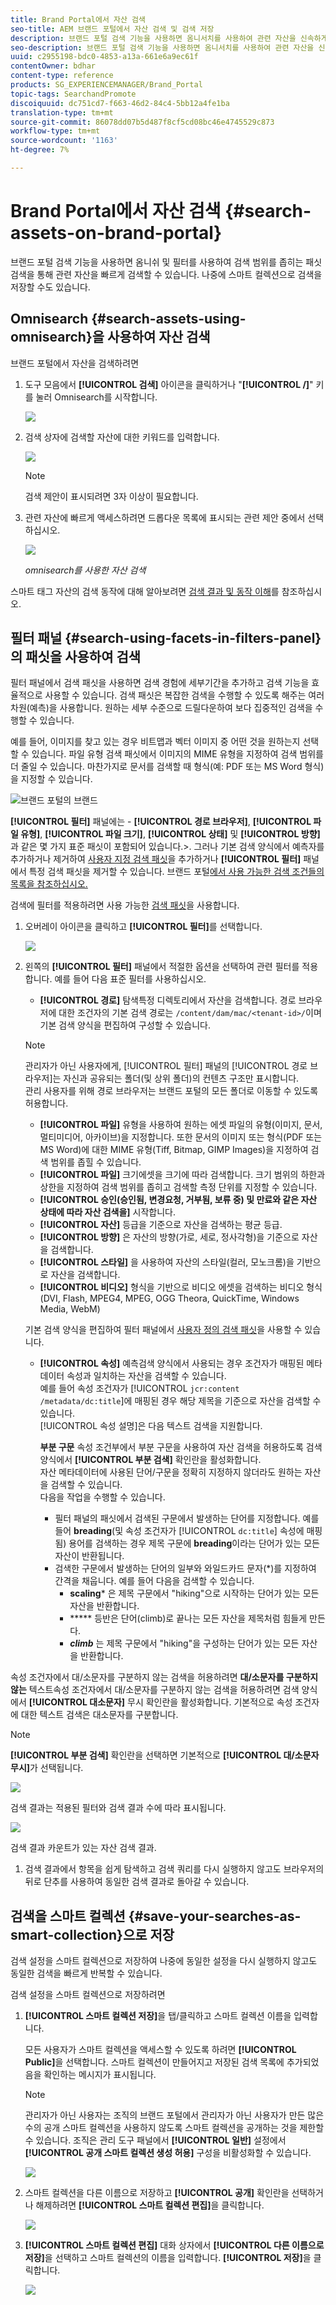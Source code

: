```yaml
---
title: Brand Portal에서 자산 검색
seo-title: AEM 브랜드 포털에서 자산 검색 및 검색 저장
description: 브랜드 포털 검색 기능을 사용하면 옴니서치를 사용하여 관련 자산을 신속하게 검색할 수 있고 검색 필터를 통해 검색 범위를 좁힐 수 있습니다. 나중에 스마트 컬렉션으로 검색을 저장할 수 있습니다.
seo-description: 브랜드 포털 검색 기능을 사용하면 옴니서치를 사용하여 관련 자산을 신속하게 검색할 수 있고 검색 필터를 통해 검색 범위를 좁힐 수 있습니다. 나중에 스마트 컬렉션으로 검색을 저장할 수 있습니다.
uuid: c2955198-bdc0-4853-a13a-661e6a9ec61f
contentOwner: bdhar
content-type: reference
products: SG_EXPERIENCEMANAGER/Brand_Portal
topic-tags: SearchandPromote
discoiquuid: dc751cd7-f663-46d2-84c4-5bb12a4fe1ba
translation-type: tm+mt
source-git-commit: 86078dd07b5d487f8cf5cd08bc46e4745529c873
workflow-type: tm+mt
source-wordcount: '1163'
ht-degree: 7%

---
```



# Brand Portal에서 자산 검색 {#search-assets-on-brand-portal}

브랜드 포털 검색 기능을 사용하면 옴니쉬 및 필터를 사용하여 검색 범위를 좁히는 패싯 검색을 통해 관련 자산을 빠르게 검색할 수 있습니다. 나중에 스마트 컬렉션으로 검색을 저장할 수도 있습니다.

## Omnisearch {#search-assets-using-omnisearch}을 사용하여 자산 검색

브랜드 포털에서 자산을 검색하려면

1. 도구 모음에서 **[!UICONTROL 검색]** 아이콘을 클릭하거나 &quot;**[!UICONTROL /]**&quot; 키를 눌러 Omnisearch를 시작합니다.

   ![](assets/omnisearchicon-1.png)

1. 검색 상자에 검색할 자산에 대한 키워드를 입력합니다.

   ![](assets/omnisearch.png)

   >[!NOTE]
   >
   >검색 제안이 표시되려면 3자 이상이 필요합니다.

1. 관련 자산에 빠르게 액세스하려면 드롭다운 목록에 표시되는 관련 제안 중에서 선택하십시오.

   ![](assets/assets-search-result.png)

   *omnisearch를 사용한 자산 검색*

스마트 태그 자산의 검색 동작에 대해 알아보려면 [검색 결과 및 동작 이해](https://helpx.adobe.com/experience-manager/6-5/assets/using/search-assets.html)를 참조하십시오.

## 필터 패널 {#search-using-facets-in-filters-panel}의 패싯을 사용하여 검색

필터 패널에서 검색 패싯을 사용하면 검색 경험에 세부기간을 추가하고 검색 기능을 효율적으로 사용할 수 있습니다. 검색 패싯은 복잡한 검색을 수행할 수 있도록 해주는 여러 차원(예측)을 사용합니다. 원하는 세부 수준으로 드릴다운하여 보다 집중적인 검색을 수행할 수 있습니다.

예를 들어, 이미지를 찾고 있는 경우 비트맵과 벡터 이미지 중 어떤 것을 원하는지 선택할 수 있습니다. 파일 유형 검색 패싯에서 이미지의 MIME 유형을 지정하여 검색 범위를 더 줄일 수 있습니다. 마찬가지로 문서를 검색할 때 형식(예: PDF 또는 MS Word 형식)을 지정할 수 있습니다.<br />

![브랜드 포털의 브랜드 ](assets/file-type-search.png "포털 필터 패널의 필터 패널")

**[!UICONTROL 필터]** 패널에는 - **[!UICONTROL 경로 브라우저]**, **[!UICONTROL 파일 유형]**, **[!UICONTROL 파일 크기]**, **[!UICONTROL 상태]** 및 **[!UICONTROL 방향]**&#x200B;과 같은 몇 가지 표준 패싯이 포함되어 있습니다.>. 그러나 기본 검색 양식에서 예측자를 추가하거나 제거하여 [사용자 지정 검색 패싯](../using/brand-portal-search-facets.md)을 추가하거나 **[!UICONTROL 필터]** 패널에서 특정 검색 패싯을 제거할 수 있습니다. 브랜드 포털[에서 사용 가능한 검색 조건들의 목록을 참조하십시오.](../using/brand-portal-search-facets.md#list-of-search-predicates)

검색에 필터를 적용하려면 사용 가능한 [검색 패싯](../using/brand-portal-search-facets.md)을 사용합니다.

1. 오버레이 아이콘을 클릭하고 **[!UICONTROL 필터]**&#x200B;를 선택합니다.

   ![](assets/selectorrail.png)

1. 왼쪽의 **[!UICONTROL 필터]** 패널에서 적절한 옵션을 선택하여 관련 필터를 적용합니다.
예를 들어 다음 표준 필터를 사용하십시오.

   * **[!UICONTROL 경로]** 탐색특정 디렉토리에서 자산을 검색합니다. 경로 브라우저에 대한 조건자의 기본 검색 경로는 `/content/dam/mac/<tenant-id>/`이며 기본 검색 양식을 편집하여 구성할 수 있습니다.
   >[!NOTE]
   >
   >관리자가 아닌 사용자에게, [!UICONTROL 필터] 패널의 [!UICONTROL 경로 브라우저]는 자신과 공유되는 폴더(및 상위 폴더)의 컨텐츠 구조만 표시합니다.\
   >관리 사용자를 위해 경로 브라우저는 브랜드 포털의 모든 폴더로 이동할 수 있도록 허용합니다.

   * **[!UICONTROL 파일]** 유형을 사용하여 원하는 에셋 파일의 유형(이미지, 문서, 멀티미디어, 아카이브)을 지정합니다. 또한 문서의 이미지 또는 형식(PDF 또는 MS Word)에 대한 MIME 유형(Tiff, Bitmap, GIMP Images)을 지정하여 검색 범위를 좁힐 수 있습니다.
   * **[!UICONTROL 파일]** 크기에셋을 크기에 따라 검색합니다. 크기 범위의 하한과 상한을 지정하여 검색 범위를 좁히고 검색할 측정 단위를 지정할 수 있습니다.
   * **[!UICONTROL 승인(승인됨, 변경요청, 거부됨, 보류 중) 및 만료와 같은 자산 상태에 따라 자산 검색을]** 시작합니다.
   * **[!UICONTROL 자산]** 등급을 기준으로 자산을 검색하는 평균 등급.
   * **[!UICONTROL 방향]** 은 자산의 방향(가로, 세로, 정사각형)을 기준으로 자산을 검색합니다.
   * **[!UICONTROL 스타일]** 을 사용하여 자산의 스타일(컬러, 모노크롬)을 기반으로 자산을 검색합니다.
   * **[!UICONTROL 비디오]** 형식을 기반으로 비디오 에셋을 검색하는 비디오 형식(DVI, Flash, MPEG4, MPEG, OGG Theora, QuickTime, Windows Media, WebM)

   기본 검색 양식을 편집하여 필터 패널에서 [사용자 정의 검색 패싯](../using/brand-portal-search-facets.md)을 사용할 수 있습니다.

   * **[!UICONTROL 속성]** 예측검색 양식에서 사용되는 경우 조건자가 매핑된 메타데이터 속성과 일치하는 자산을 검색할 수 있습니다.\
      예를 들어 속성 조건자가 [!UICONTROL `jcr:content /metadata/dc:title`]에 매핑된 경우 해당 제목을 기준으로 자산을 검색할 수 있습니다.\
      [!UICONTROL 속성 설명]은 다음 텍스트 검색을 지원합니다.

      **부분 구문**
속성 조건부에서 부분 구문을 사용하여 자산 검색을 허용하도록 검색 양식에서 **[!UICONTROL 부분 검색]** 확인란을 활성화합니다.\
      자산 메타데이터에 사용된 단어/구문을 정확히 지정하지 않더라도 원하는 자산을 검색할 수 있습니다.\
      다음을 작업을 수행할 수 있습니다.
      * 필터 패널의 패싯에서 검색된 구문에서 발생하는 단어를 지정합니다. 예를 들어 **breading**(및 속성 조건자가 [!UICONTROL `dc:title`] 속성에 매핑됨) 용어를 검색하는 경우 제목 구문에 **breading**&#x200B;이라는 단어가 있는 모든 자산이 반환됩니다.
      * 검색한 구문에서 발생하는 단어의 일부와 와일드카드 문자(*)를 지정하여 간격을 채웁니다.
예를 들어 다음을 검색할 수 있습니다.
         * **scaling*** 은 제목 구문에서 &quot;hiking&quot;으로 시작하는 단어가 있는 모든 자산을 반환합니다.
         * ***** 등반은 단어(climb)로 끝나는 모든 자산을 제목처럼 힘들게 만든다.
         * ***climb*** 는 제목 구문에서 &quot;hiking&quot;을 구성하는 단어가 있는 모든 자산을 반환합니다.

속성 조건자에서 대/소문자를 구분하지 않는 검색을 허용하려면       **대/소문자를 구분하지 않는**
텍스트속성 조건자에서 대/소문자를 구분하지 않는 검색을 허용하려면 검색 양식에서  **[!UICONTROL 대소문자]** 무시 확인란을 활성화합니다. 기본적으로 속성 조건자에 대한 텍스트 검색은 대소문자를 구분합니다.
   >[!NOTE]
   >
   >**[!UICONTROL 부분 검색]** 확인란을 선택하면 기본적으로 **[!UICONTROL 대/소문자 무시]**&#x200B;가 선택됩니다.

   ![](assets/wildcard-prop-1.png)

   검색 결과는 적용된 필터와 검색 결과 수에 따라 표시됩니다.

   ![](assets/omnisearch-with-filters.png)

   검색 결과 카운트가 있는 자산 검색 결과.

1. 검색 결과에서 항목을 쉽게 탐색하고 검색 쿼리를 다시 실행하지 않고도 브라우저의 뒤로 단추를 사용하여 동일한 검색 결과로 돌아갈 수 있습니다.

## 검색을 스마트 컬렉션 {#save-your-searches-as-smart-collection}으로 저장

검색 설정을 스마트 컬렉션으로 저장하여 나중에 동일한 설정을 다시 실행하지 않고도 동일한 검색을 빠르게 반복할 수 있습니다.

검색 설정을 스마트 컬렉션으로 저장하려면

1. **[!UICONTROL 스마트 컬렉션 저장]**&#x200B;을 탭/클릭하고 스마트 컬렉션 이름을 입력합니다.

   모든 사용자가 스마트 컬렉션을 액세스할 수 있도록 하려면 **[!UICONTROL Public]**&#x200B;을 선택합니다. 스마트 컬렉션이 만들어지고 저장된 검색 목록에 추가되었음을 확인하는 메시지가 표시됩니다.

   >[!NOTE]
   >
   >관리자가 아닌 사용자는 조직의 브랜드 포털에서 관리자가 아닌 사용자가 만든 많은 수의 공개 스마트 컬렉션을 사용하지 않도록 스마트 컬렉션을 공개하는 것을 제한할 수 있습니다. 조직은 관리 도구 패널에서 **[!UICONTROL 일반]** 설정에서 **[!UICONTROL 공개 스마트 컬렉션 생성 허용]** 구성을 비활성화할 수 있습니다.

   ![](assets/save_smartcollectionui.png)

1. 스마트 컬렉션을 다른 이름으로 저장하고 **[!UICONTROL 공개]** 확인란을 선택하거나 해제하려면 **[!UICONTROL 스마트 컬렉션 편집]**&#x200B;을 클릭합니다.

   ![](assets/edit_smartcollection.png)

1. **[!UICONTROL 스마트 컬렉션 편집]** 대화 상자에서 **[!UICONTROL 다른 이름으로 저장]**&#x200B;을 선택하고 스마트 컬렉션의 이름을 입력합니다. **[!UICONTROL 저장]**&#x200B;을 클릭합니다.

   ![](assets/saveas_smartsearch.png)
